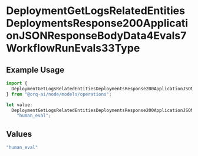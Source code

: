 # DeploymentGetLogsRelatedEntitiesDeploymentsResponse200ApplicationJSONResponseBodyData4Evals7WorkflowRunEvals33Type

## Example Usage

```typescript
import {
  DeploymentGetLogsRelatedEntitiesDeploymentsResponse200ApplicationJSONResponseBodyData4Evals7WorkflowRunEvals33Type,
} from "@orq-ai/node/models/operations";

let value:
  DeploymentGetLogsRelatedEntitiesDeploymentsResponse200ApplicationJSONResponseBodyData4Evals7WorkflowRunEvals33Type =
    "human_eval";
```

## Values

```typescript
"human_eval"
```